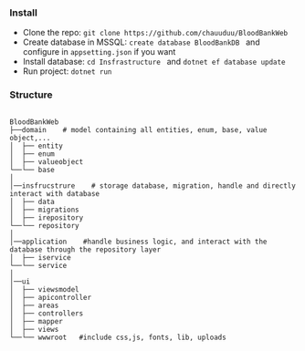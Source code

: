  <div class="docs-article docs--start" id="Install">
                    <h3>Install</h3>
                    <ul class="item__infos">
                        <li>Clone the repo: <code>git clone https://github.com/chauuduu/BloodBankWeb</code></li>
                        <li>Create database in MSSQL: <code>create database BloodBankDB </code> and configure in <code>appsetting.json</code> if you want</li>
                        <li>Install database: <code>cd Insfrastructure </code> and  <code>dotnet ef database update</code> </li>
                        <li>Run project: <code>dotnet run</code></li>
                    </ul>
                </div>
                <h3>Structure</h3>

               
<pre><code class="bash">
BloodBankWeb
├──domain    # model containing all entities, enum, base, value object,...
│  ├── entity 
│  ├── enum  
│  ├── valueobject  
└──└── base   
│
│──insfrucstrure    # storage database, migration, handle and directly interact with database     
│  ├── data
│  ├── migrations
│  ├── irepository
└──└── repository
│
│──application    #handle business logic, and interact with the database through the repository layer
│  ├── iservice
└──└── service
│
│──ui
│  ├── viewsmodel 
│  ├── apicontroller
│  ├── areas
│  ├── controllers
│  ├── mapper
│  ├── views
└──└── wwwroot   #include css,js, fonts, lib, uploads
</code></pre>

              
               
